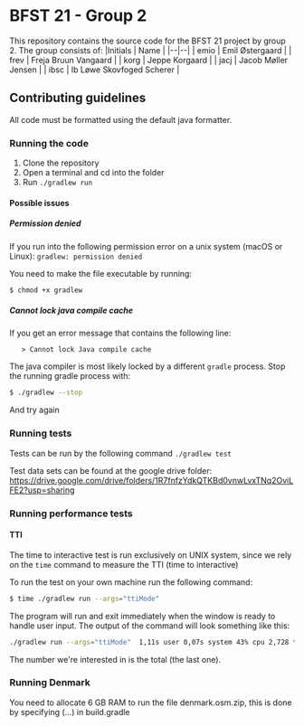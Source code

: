 # BFST 21 - Group 2
This repository contains the source code for the BFST 21 project by group 2. The group consists of:
|Initials | Name |
|--|--|
| emio |  Emil Østergaard |
| frev | Freja Bruun Vangaard |
| korg | Jeppe Korgaard | 
| jacj | Jacob Møller Jensen |
| ibsc | Ib Løwe Skovfoged Scherer |


## Contributing guidelines
All code must be formatted using the default java formatter.

### Running the code
1. Clone the repository
2. Open a terminal and cd into the folder
3. Run `./gradlew run`

#### Possible issues
##### Permission denied
If you run into the following permission error on a unix system (macOS or Linux):
```gradlew: permission denied```

You need to make the file executable by running:
```bash
$ chmod +x gradlew
```

##### Cannot lock java compile cache
If you get an error message that contains the following line:
```
   > Cannot lock Java compile cache
```
The java compiler is most likely locked by a different `gradle` process. Stop the running gradle process with:
```bash
$ ./gradlew --stop
```
And try again


### Running tests
Tests can be run by the following command `./gradlew test`

Test data sets can be found at the google drive folder: https://drive.google.com/drive/folders/1R7fnfzYdkQTKBd0vnwLvxTNq2OviLFE2?usp=sharing 

### Running performance tests

#### TTI
The time to interactive test is run exclusively on UNIX system, since we rely on the `time` command to measure the TTI (time to interactive)

To run the test on your own machine run the following command: 
```bash
$ time ./gradlew run --args="ttiMode"
```

The program will run and exit immediately when the window is ready to handle user input. The output of the command will look something like this:
```bash
./gradlew run --args="ttiMode"  1,11s user 0,07s system 43% cpu 2,728 total
```

The number we're interested in is the total (the last one).

### Running Denmark
You need to allocate 6 GB RAM to run the file denmark.osm.zip, this is done by specifying (...) in build.gradle